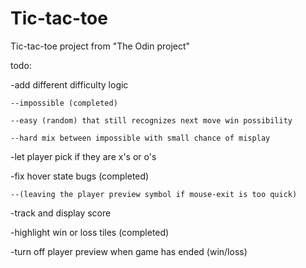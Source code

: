 # Tic-tac-toe
Tic-tac-toe project from "The Odin project"

todo:

-add different difficulty logic 

    --impossible (completed)
    
    --easy (random) that still recognizes next move win possibility
    
    --hard mix between impossible with small chance of misplay
    
-let player pick if they are x's or o's

-fix hover state bugs (completed)

    --(leaving the player preview symbol if mouse-exit is too quick)
    
-track and display score

-highlight win or loss tiles (completed)

-turn off player preview when game has ended (win/loss)
